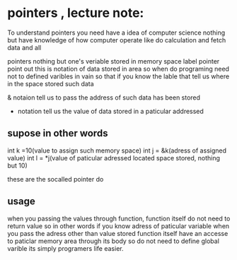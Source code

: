 # pointers , lecture note:

To understand pointers you need have a idea of computer science nothing but have knowledge of how computer operate like do calculation and fetch data and all

pointers nothing but one's veriable stored in memory space label
pointer point out this is notation of data stored in area 
so when do programing need not to defined varibles in vain so that if you know the lable that tell us where in the space stored such data

& notaion tell us to pass the address of such data has been stored
* notation tell us the value of data stored in a paticular addressed

## supose in other words

int k =10(value to assign such memory space)
int j = &k(adress of assigned value)
int l = *j(value of paticular adressed located space stored, nothing but 10)

these are the socalled pointer do

## usage

when you passing the values through function, function itself do not need to return value so in other words if you know adress of paticular variable when you pass the adress other than value stored
function itself have an accesse to paticlar memory area through its body so do not need to define global varible its simply programers life easier.
